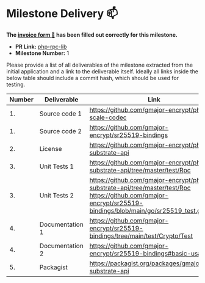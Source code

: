 # Milestone Delivery :mailbox:


**The [invoice form :pencil:](https://docs.google.com/forms/d/e/1FAIpQLSfmNYaoCgrxyhzgoKQ0ynQvnNRoTmgApz9NrMp-hd8mhIiO0A/viewform) has been filled out correctly for this milestone.**

* **PR Link:** [php-rpc-lib](https://github.com/w3f/Grants-Program/pull/622)
* **Milestone Number:** 1

Please provide a list of all deliverables of the milestone extracted from the initial application and a link to the deliverable itself. Ideally all links inside the below table should include a commit hash, which should be used for testing.

| Number | Deliverable     | Link                                                                                                                                                            | Notes       |
|--------|-----------------|-----------------------------------------------------------------------------------------------------------------------------------------------------------------|-------------|
| 1.     | Source code 1   | https://github.com/gmajor-encrypt/php-scale-codec                                                                                                               | RPC lib     |
| 1.     | Source code 2   | https://github.com/gmajor-encrypt/sr25519-bindings                                                                                                              | sr25519     |
| 2.     | License         | https://github.com/gmajor-encrypt/php-substrate-api                                                                                                             | MIT license |
| 3.     | Unit Tests 1    | https://github.com/gmajor-encrypt/php-substrate-api/tree/master/test/Rpc                                                                                        | make test   |
| 3.     | Unit Tests 2    | https://github.com/gmajor-encrypt/php-substrate-api/tree/master/test/Rpc  <br/> https://github.com/gmajor-encrypt/sr25519-bindings/blob/main/go/sr25519_test.go | make test   |
| 4.     | Documentation 1 | https://github.com/gmajor-encrypt/sr25519-bindings/tree/main/test/Crypto/Test                                                                                   |             |
| 4.     | Documentation 2 | https://github.com/gmajor-encrypt/sr25519-bindings#basic-usage                                                                                                  |             |
| 5.     | Packagist       | https://packagist.org/packages/gmajor/php-substrate-api                                                                                                         |             |
